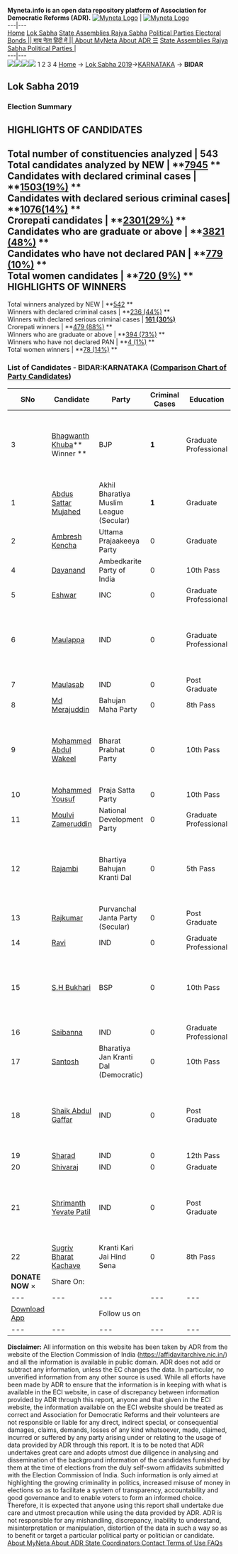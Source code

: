 **Myneta.info is an open data repository platform of Association for Democratic Reforms (ADR).**
[![Myneta Logo](https://www.myneta.info/lib/img/myneta-logo.png)](https://www.myneta.info/) | [![Myneta Logo](https://www.myneta.info/lib/img/adr-logo.png)](https://adrindia.org)  
---|---  
[Home](https://www.myneta.info/) [Lok Sabha](https://www.myneta.info/#ls "Lok Sabha") [ State Assemblies ](https://www.myneta.info/#sa "State Assemblies") [Rajya Sabha](https://www.myneta.info/#rs "Rajya Sabha") [Political Parties ](https://www.myneta.info/party "Political Parties") [ Electoral Bonds ](https://www.myneta.info/electoral_bonds "Electoral Bonds") [ || माय नेता हिंदी में || ](https://translate.google.co.in/translate?prev=hp&hl=en&js=y&u=www.myneta.info&sl=en&tl=hi&history_state0=) [ About MyNeta ](https://adrindia.org/content/about-myneta) [ About ADR ](https://adrindia.org/about-adr/who-we-are) [☰](javascript:void\(0\))
[ State Assemblies ](https://www.myneta.info/#sa "State Assemblies") [ Rajya Sabha ](https://www.myneta.info/#rs "Rajya Sabha") [ Political Parties ](https://www.myneta.info/party "Political Parties")
|   
---|---  
![](https://www.myneta.info/lib/img/banner/banner-1.png)![](https://www.myneta.info/lib/img/banner/banner-2.png)![](https://www.myneta.info/lib/img/banner/banner-3.png)![](https://www.myneta.info/lib/img/banner/banner-4.png)
1  2  3  4 
[Home](https://www.myneta.info/) → [Lok Sabha 2019](https://www.myneta.info/LokSabha2019/)→[KARNATAKA](https://www.myneta.info/LokSabha2019/index.php?action=show_constituencies&state_id=43) → **BIDAR**
### 
## Lok Sabha 2019
###  Election Summary 
HIGHLIGHTS OF CANDIDATES  
---  
Total number of constituencies analyzed |  543   
Total candidates analyzed by NEW | **[7945](https://www.myneta.info/LokSabha2019/index.php?action=summary&subAction=candidates_analyzed&sort=candidate#summary) **  
Candidates with declared criminal cases | **[1503(19%)](https://www.myneta.info/LokSabha2019/index.php?action=summary&subAction=crime&sort=candidate#summary) **  
Candidates with declared serious criminal cases| **[1076(14%)](https://www.myneta.info/LokSabha2019/index.php?action=summary&subAction=serious_crime&sort=candidate#summary) **  
Crorepati candidates | **[2301(29%)](https://www.myneta.info/LokSabha2019/index.php?action=summary&subAction=crorepati&sort=candidate#summary) **  
Candidates who are graduate or above | **[3821 (48%)](https://www.myneta.info/LokSabha2019/index.php?action=summary&subAction=education&sort=candidate#summary) **  
Candidates who have not declared PAN | **[779 (10%)](https://www.myneta.info/LokSabha2019/index.php?action=summary&subAction=without_pan&sort=candidate#summary) **  
Total women candidates | **[720 (9%)](https://www.myneta.info/LokSabha2019/index.php?action=summary&subAction=women_candidate&sort=candidate#summary) **  
HIGHLIGHTS OF WINNERS  
---  
Total winners analyzed by NEW | **[542](https://www.myneta.info/LokSabha2019/index.php?action=summary&subAction=winner_analyzed&sort=candidate#summary) **  
Winners with declared criminal cases | **[236 (44%)](https://www.myneta.info/LokSabha2019/index.php?action=summary&subAction=winner_crime&sort=candidate#summary) **  
Winners with declared serious criminal cases | **[161 (30%)](https://www.myneta.info/LokSabha2019/index.php?action=summary&subAction=winner_serious_crime&sort=candidate#summary)**  
Crorepati winners | **[479 (88%)](https://www.myneta.info/LokSabha2019/index.php?action=summary&subAction=winner_crorepati&sort=candidate#summary) **  
Winners who are graduate or above | **[394 (73%)](https://www.myneta.info/LokSabha2019/index.php?action=summary&subAction=winner_education&sort=candidate#summary) **  
Winners who have not declared PAN | **[4 (1%)](https://www.myneta.info/LokSabha2019/index.php?action=summary&subAction=winner_without_pan&sort=candidate#summary) **  
Total women winners | **[78 (14%)](https://www.myneta.info/LokSabha2019/index.php?action=summary&subAction=winner_women&sort=candidate#summary) **  
### List of Candidates - BIDAR:KARNATAKA ([Comparison Chart of Party Candidates](https://www.myneta.info/LokSabha2019/comparisonchart.php?constituency_id=622))
SNo | Candidate| Party| Criminal Cases| Education| Age| Total Assets| Liabilities  
---|---|---|---|---|---|---|---  
3  | [Bhagwanth Khuba](https://www.myneta.info/LokSabha2019/candidate.php?candidate_id=7037)** Winner ** | BJP | **1** | Graduate Professional| 50 | ![](https://myneta.info/image_v2.php?myneta_folder=LokSabha2019&candidate_id=7037&col=ta) | ![](https://myneta.info/image_v2.php?myneta_folder=LokSabha2019&candidate_id=7037&col=lia)  
1  | [Abdus Sattar Mujahed](https://www.myneta.info/LokSabha2019/candidate.php?candidate_id=10456) | Akhil Bharatiya Muslim League (Secular) | **1** | Graduate| 53 | Rs 25,85,000 ~ 25 Lacs+ | Rs 0 ~   
2  | [Ambresh Kencha](https://www.myneta.info/LokSabha2019/candidate.php?candidate_id=7038) | Uttama Prajaakeeya Party | 0 | Graduate| 36 | Rs 1,73,81,000 ~ 1 Crore+ | Rs 9,26,000 ~ 9 Lacs+  
4  | [Dayanand](https://www.myneta.info/LokSabha2019/candidate.php?candidate_id=10457) | Ambedkarite Party of India | 0 | 10th Pass| 32 | Rs 17,000 ~ 17 Thou+ | Rs 75,000 ~ 75 Thou+  
5  | [Eshwar](https://www.myneta.info/LokSabha2019/candidate.php?candidate_id=10454) | INC | 0 | Graduate Professional| 57 | Rs 12,33,13,691 ~ 12 Crore+ | Rs 73,32,800 ~ 73 Lacs+  
6  | [Maulappa](https://www.myneta.info/LokSabha2019/candidate.php?candidate_id=7261) | IND | 0 | Graduate Professional| 41 | ![](https://myneta.info/image_v2.php?myneta_folder=LokSabha2019&candidate_id=7261&col=ta) | ![](https://myneta.info/image_v2.php?myneta_folder=LokSabha2019&candidate_id=7261&col=lia)  
7  | [Maulasab](https://www.myneta.info/LokSabha2019/candidate.php?candidate_id=10464) | IND | 0 | Post Graduate| 63 | Rs 15,52,000 ~ 15 Lacs+ | Rs 0 ~   
8  | [Md Merajuddin](https://www.myneta.info/LokSabha2019/candidate.php?candidate_id=10460) | Bahujan Maha Party | 0 | 8th Pass| 34 | Rs 1,30,800 ~ 1 Lacs+ | Rs 0 ~   
9  | [Mohammed Abdul Wakeel](https://www.myneta.info/LokSabha2019/candidate.php?candidate_id=10458) | Bharat Prabhat Party | 0 | 10th Pass| 47 | ![](https://myneta.info/image_v2.php?myneta_folder=LokSabha2019&candidate_id=10458&col=ta) | ![](https://myneta.info/image_v2.php?myneta_folder=LokSabha2019&candidate_id=10458&col=lia)  
10  | [Mohammed Yousuf](https://www.myneta.info/LokSabha2019/candidate.php?candidate_id=10459) | Praja Satta Party | 0 | 10th Pass| 42 | Rs 1,03,950 ~ 1 Lacs+ | Rs 0 ~   
11  | [Moulvi Zameruddin](https://www.myneta.info/LokSabha2019/candidate.php?candidate_id=7259) | National Development Party | 0 | Graduate Professional| 65 | Rs 24,01,259 ~ 24 Lacs+ | Rs 1,00,000 ~ 1 Lacs+  
12  | [Rajambi](https://www.myneta.info/LokSabha2019/candidate.php?candidate_id=10462) | Bhartiya Bahujan Kranti Dal | 0 | 5th Pass| 56 | ![](https://myneta.info/image_v2.php?myneta_folder=LokSabha2019&candidate_id=10462&col=ta) | ![](https://myneta.info/image_v2.php?myneta_folder=LokSabha2019&candidate_id=10462&col=lia)  
13  | [Rajkumar](https://www.myneta.info/LokSabha2019/candidate.php?candidate_id=10461) | Purvanchal Janta Party (Secular) | 0 | Post Graduate| 33 | Rs 11,80,000 ~ 11 Lacs+ | Rs 0 ~   
14  | [Ravi](https://www.myneta.info/LokSabha2019/candidate.php?candidate_id=7256) | IND | 0 | Graduate Professional| 48 | Rs 83,60,000 ~ 83 Lacs+ | Rs 6,50,000 ~ 6 Lacs+  
15  | [S.H Bukhari](https://www.myneta.info/LokSabha2019/candidate.php?candidate_id=10455) | BSP | 0 | 10th Pass| 65 | ![](https://myneta.info/image_v2.php?myneta_folder=LokSabha2019&candidate_id=10455&col=ta) | ![](https://myneta.info/image_v2.php?myneta_folder=LokSabha2019&candidate_id=10455&col=lia)  
16  | [Saibanna](https://www.myneta.info/LokSabha2019/candidate.php?candidate_id=7260) | IND | 0 | Graduate Professional| 28 | Rs 7,21,300 ~ 7 Lacs+ | Rs 0 ~   
17  | [Santosh](https://www.myneta.info/LokSabha2019/candidate.php?candidate_id=10463) | Bharatiya Jan Kranti Dal (Democratic) | 0 | 10th Pass| 34 | Rs 51,60,000 ~ 51 Lacs+ | Rs 0 ~   
18  | [Shaik Abdul Gaffar](https://www.myneta.info/LokSabha2019/candidate.php?candidate_id=10468) | IND | 0 | Post Graduate| 44 | ![](https://myneta.info/image_v2.php?myneta_folder=LokSabha2019&candidate_id=10468&col=ta) | ![](https://myneta.info/image_v2.php?myneta_folder=LokSabha2019&candidate_id=10468&col=lia)  
19  | [Sharad](https://www.myneta.info/LokSabha2019/candidate.php?candidate_id=10465) | IND | 0 | 12th Pass| 46 | Rs 74,28,000 ~ 74 Lacs+ | Rs 90,000 ~ 90 Thou+  
20  | [Shivaraj](https://www.myneta.info/LokSabha2019/candidate.php?candidate_id=10466) | IND | 0 | Graduate| 66 | Rs 29,42,000 ~ 29 Lacs+ | Rs 85,000 ~ 85 Thou+  
21  | [Shrimanth Yevate Patil](https://www.myneta.info/LokSabha2019/candidate.php?candidate_id=10467) | IND | 0 | Post Graduate| 67 | ![](https://myneta.info/image_v2.php?myneta_folder=LokSabha2019&candidate_id=10467&col=ta) | ![](https://myneta.info/image_v2.php?myneta_folder=LokSabha2019&candidate_id=10467&col=lia)  
22  | [Sugriv Bharat Kachave](https://www.myneta.info/LokSabha2019/candidate.php?candidate_id=7036) | Kranti Kari Jai Hind Sena | 0 | 8th Pass| 29 | Rs 20,000 ~ 20 Thou+ | Rs 0 ~   
|  **DONATE NOW** × |  Share On:  | [](https://api.whatsapp.com/send?text=https%3A%2F%2Fmyneta.info%2Fpunjab2022%2Findex.php%3Faction%3Dshow_constituencies%26state_id%3D19) | [](https://www.facebook.com/sharer/sharer.php?u=https%3A%2F%2Fmyneta.info%2Fpunjab2022%2Findex.php%3Faction%3Dshow_constituencies%26state_id%3D19) | [](https://twitter.com/share?url=https%3A%2F%2Fmyneta.info%2Fpunjab2022%2Findex.php%3Faction%3Dshow_constituencies%26state_id%3D19)  
---|---|---|---|---  
| [ Download App ](https://play.google.com/store/apps/details?id=com.webrosoft.myneta1&pcampaignid=pcampaignidMKT-Other-global-all-co-prtnr-py-PartBadge-Mar2515-1) | [](https://play.google.com/store/apps/details?id=com.webrosoft.myneta1&pcampaignid=pcampaignidMKT-Other-global-all-co-prtnr-py-PartBadge-Mar2515-1) |  Follow us on  | [](https://www.facebook.com/adrindia.org/) | [](https://twitter.com/adrspeaks) | [](https://groups.google.com/g/national-election-watch?hl=en&pli=1) | [](https://www.instagram.com/adrspeaks/) | [](https://www.youtube.com/user/adrspeaks) | [](https://sharechat.com/profile/adrspeaks)  
---|---|---|---|---|---|---|---|---  
**Disclaimer:** All information on this website has been taken by ADR from the website of the Election Commission of India (https://affidavitarchive.nic.in/) and all the information is available in public domain. ADR does not add or subtract any information, unless the EC changes the data. In particular, no unverified information from any other source is used. While all efforts have been made by ADR to ensure that the information is in keeping with what is available in the ECI website, in case of discrepancy between information provided by ADR through this report, anyone and that given in the ECI website, the information available on the ECI website should be treated as correct and Association for Democratic Reforms and their volunteers are not responsible or liable for any direct, indirect special, or consequential damages, claims, demands, losses of any kind whatsoever, made, claimed, incurred or suffered by any party arising under or relating to the usage of data provided by ADR through this report. It is to be noted that ADR undertakes great care and adopts utmost due diligence in analysing and dissemination of the background information of the candidates furnished by them at the time of elections from the duly self-sworn affidavits submitted with the Election Commission of India. Such information is only aimed at highlighting the growing criminality in politics, increased misuse of money in elections so as to facilitate a system of transparency, accountability and good governance and to enable voters to form an informed choice. Therefore, it is expected that anyone using this report shall undertake due care and utmost precaution while using the data provided by ADR. ADR is not responsible for any mishandling, discrepancy, inability to understand, misinterpretation or manipulation, distortion of the data in such a way so as to benefit or target a particular political party or politician or candidate. 
[ About MyNeta ](https://adrindia.org/content/about-myneta) [ About ADR ](https://adrindia.org/about-adr/who-we-are) [ State Coordinators ](https://adrindia.org/about-adr/state-coordinators) [ Contact ](https://adrindia.org/contact-us) [ Terms of Use ](https://adrindia.org/content/adr-terms-use) [ FAQs ](https://adrindia.org/content/faqs)
